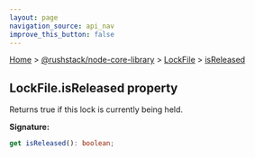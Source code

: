 ```yaml
---
layout: page
navigation_source: api_nav
improve_this_button: false
---
```



[Home](./index.md) &gt; [@rushstack/node-core-library](./node-core-library.md) &gt; [LockFile](./node-core-library.lockfile.md) &gt; [isReleased](./node-core-library.lockfile.isreleased.md)

## LockFile.isReleased property

Returns true if this lock is currently being held.

<b>Signature:</b>

```typescript
get isReleased(): boolean;
```
